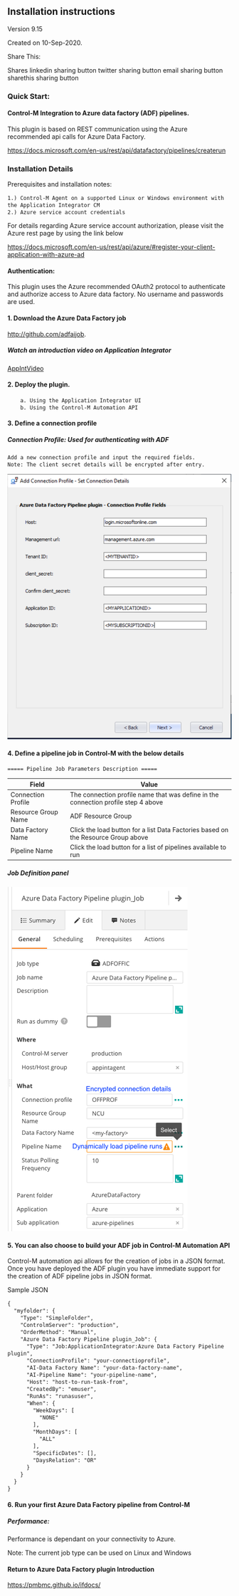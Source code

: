 ## Installation instructions 
Version 9.15

Created on 10-Sep-2020.

Share This:

Shares
linkedin sharing button twitter sharing button email sharing button sharethis sharing button

 
### Quick Start:
#### Control-M Integration to Azure data factory (ADF) pipelines.

This plugin is based on REST communication using the Azure
recommended api calls for Azure Data Factory.

https://docs.microsoft.com/en-us/rest/api/datafactory/pipelines/createrun
 
### Installation Details

Prerequisites and installation notes:
 
    1.) Control-M Agent on a supported Linux or Windows environment with the Application Integrator CM
    2.) Azure service account credentials
   
For details regarding Azure service account authorization, please visit the Azure rest page by using the link below

https://docs.microsoft.com/en-us/rest/api/azure/#register-your-client-application-with-azure-ad

  
#### Authentication:
This plugin uses the Azure recommended OAuth2 protocol to authenticate and authorize access to Azure data factory.
No username and passwords are used.

   
#### 1. Download the Azure Data Factory job 
http://github.com/adfaijob.

##### Watch an introduction video on Application Integrator
[AppIntVideo](https://youtu.be/7CshwZYMPWw)

#### 2. Deploy the plugin.
        a. Using the Application Integrator UI
        b. Using the Control-M Automation API      
#### 3. Define a connection profile

##### Connection Profile: Used for authenticating with ADF
    Add a new connection profile and input the required fields.
    Note: The client secret details will be encrypted after entry.

![connectionprofile](./images/adfconnprof.png)

#### 4. Define a pipeline job in Control-M with the below details
    
    ===== Pipeline Job Parameters Description =====

| Field | Value |
| --- | --- |
| Connection Profile | The connection profile name that was define in the connection profile step 4 above
| Resource Group Name | ADF Resource Group |
| Data Factory Name | Click the load button for a list Data Factories based on the Resource Group above |
| Pipeline Name | Click the load button for a list of pipelines available to run |
 
##### Job Definition panel
 
![jobfields](./images/adfjobdef.png)

#### 5. You can also choose to build your ADF job in Control-M Automation API

Control-M automation api allows for the creation of jobs in a JSON format.
Once you have deployed the ADF plugin you have immediate support for the creation of ADF pipeline
jobs in JSON format.

Sample JSON

```
{
  "myfolder": {
    "Type": "SimpleFolder",
    "ControlmServer": "production",
    "OrderMethod": "Manual",
    "Azure Data Factory Pipeline plugin_Job": {
      "Type": "Job:ApplicationIntegrator:Azure Data Factory Pipeline plugin",
      "ConnectionProfile": "your-connectioprofile",
      "AI-Data Factory Name": "your-data-factory-name",
      "AI-Pipeline Name": "your-pipeline-name",
      "Host": "host-to-run-task-from",
      "CreatedBy": "emuser",
      "RunAs": "runasuser",
      "When": {
        "WeekDays": [
          "NONE"
        ],
        "MonthDays": [
          "ALL"
        ],
        "SpecificDates": [],
        "DaysRelation": "OR"
      }
    }
  }
}
``` 
    
#### 6. Run your first Azure Data Factory pipeline from Control-M



##### Performance:
Performance is dependant on your connectivity to Azure.

Note:
    The current job type can be used on Linux and Windows
 
 #### Return to Azure Data Factory plugin Introduction

https://pmbmc.github.io/ifdocs/

